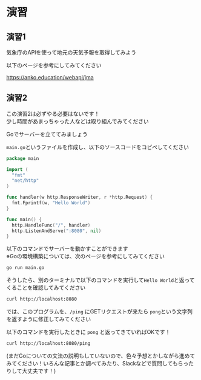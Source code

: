 # 演習

## 演習1

気象庁のAPIを使って地元の天気予報を取得してみよう

以下のページを参考にしてみてください

https://anko.education/webapi/jma

## 演習2

この演習2は必ずやる必要はないです！  
少し時間があまっちゃった人などは取り組んでみてください

Goでサーバーを立ててみましょう

`main.go`というファイルを作成し、以下のソースコードをコピペしてください

```go
package main

import (
  "fmt"
  "net/http"
)

func handler(w http.ResponseWriter, r *http.Request) {
  fmt.Fprintf(w, "Hello World")
}

func main() {
  http.HandleFunc("/", handler)
  http.ListenAndServe(":8080", nil)
}
```

以下のコマンドでサーバーを動かすことができます  
※Goの環境構築については、次のページを参考にしてみてください

```bash
go run main.go
```

そうしたら、別のターミナルで以下のコマンドを実行して`Hello World`と返ってくることを確認してみてください

```bash
curl http://localhost:8080
```

では、このプログラムを、`/ping` にGETリクエストが来たら `pong`という文字列を返すように修正してみてください

以下のコマンドを実行したときに `pong` と返ってきていればOKです！

```bash
curl http://localhost:8080/ping
```

(まだGoについての文法の説明もしていないので、色々予想とかしながら進めてみてください！いろんな記事とか調べてみたり、Slackなどで質問してもらったりして大丈夫です！)
